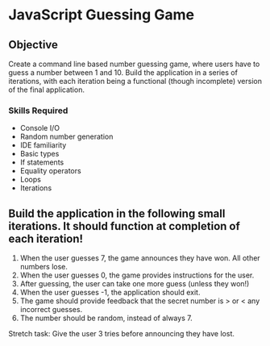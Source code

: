 # JavaScript Guessing Game

## Objective
Create a command line based number guessing game, where users have to guess a number between 1 and 10. Build the application in a series of iterations, with each iteration being a functional (though incomplete) version of the final application.

### Skills Required
- Console I/O
- Random number generation
- IDE familiarity
- Basic types
- If statements
- Equality operators
- Loops
- Iterations 

## Build the application in the following small iterations. It should function at completion of each iteration!

1. When the user guesses 7, the game announces they have won. All other numbers lose.
1. When the user guesses 0, the game provides instructions for the user.
1. After guessing, the user can take one more guess (unless they won!)
1. When the user guesses -1, the application should exit.
1. The game should provide feedback that the secret number is > or < any incorrect guesses.
1. The number should be random, instead of always 7.

Stretch task: Give the user 3 tries before announcing they have lost.